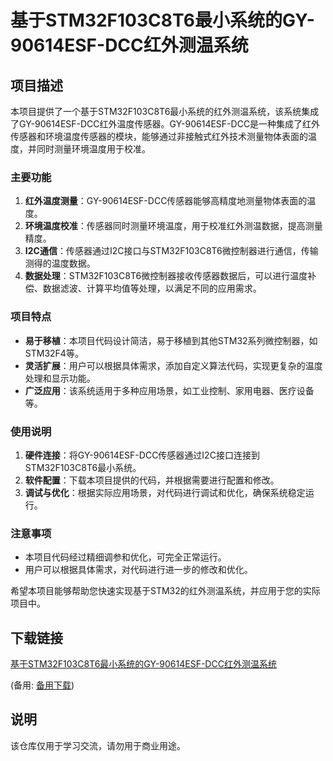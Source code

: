 # 基于STM32F103C8T6最小系统的GY-90614ESF-DCC红外测温系统

## 项目描述

本项目提供了一个基于STM32F103C8T6最小系统的红外测温系统，该系统集成了GY-90614ESF-DCC红外温度传感器。GY-90614ESF-DCC是一种集成了红外传感器和环境温度传感器的模块，能够通过非接触式红外技术测量物体表面的温度，并同时测量环境温度用于校准。

### 主要功能

1. **红外温度测量**：GY-90614ESF-DCC传感器能够高精度地测量物体表面的温度。
2. **环境温度校准**：传感器同时测量环境温度，用于校准红外测温数据，提高测量精度。
3. **I2C通信**：传感器通过I2C接口与STM32F103C8T6微控制器进行通信，传输测得的温度数据。
4. **数据处理**：STM32F103C8T6微控制器接收传感器数据后，可以进行温度补偿、数据滤波、计算平均值等处理，以满足不同的应用需求。

### 项目特点

- **易于移植**：本项目代码设计简洁，易于移植到其他STM32系列微控制器，如STM32F4等。
- **灵活扩展**：用户可以根据具体需求，添加自定义算法代码，实现更复杂的温度处理和显示功能。
- **广泛应用**：该系统适用于多种应用场景，如工业控制、家用电器、医疗设备等。

### 使用说明

1. **硬件连接**：将GY-90614ESF-DCC传感器通过I2C接口连接到STM32F103C8T6最小系统。
2. **软件配置**：下载本项目提供的代码，并根据需要进行配置和修改。
3. **调试与优化**：根据实际应用场景，对代码进行调试和优化，确保系统稳定运行。

### 注意事项

- 本项目代码经过精细调参和优化，可完全正常运行。
- 用户可以根据具体需求，对代码进行进一步的修改和优化。

希望本项目能够帮助您快速实现基于STM32的红外测温系统，并应用于您的实际项目中。

## 下载链接
[基于STM32F103C8T6最小系统的GY-90614ESF-DCC红外测温系统](https://pan.quark.cn/s/d766a0c489e6) 

(备用: [备用下载](https://pan.baidu.com/s/1nVCooKaTNsAz8wxFhgomKA?pwd=1234))

## 说明

该仓库仅用于学习交流，请勿用于商业用途。
